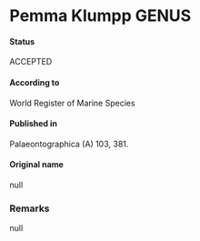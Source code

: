 Pemma Klumpp GENUS
=======

#### Status
ACCEPTED

#### According to
World Register of Marine Species

#### Published in
Palaeontographica (A) 103, 381.

#### Original name
null

### Remarks
null